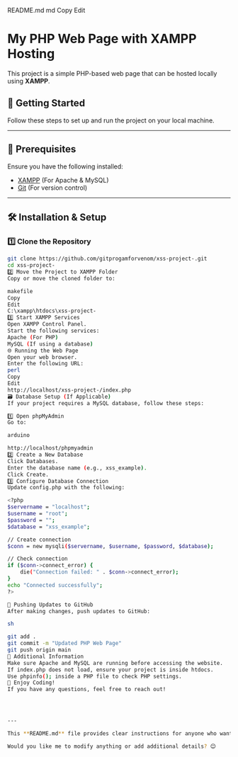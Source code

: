 README.md
md
Copy
Edit
# My PHP Web Page with XAMPP Hosting

This project is a simple PHP-based web page that can be hosted locally using **XAMPP**.

## 🚀 Getting Started

Follow these steps to set up and run the project on your local machine.

---

## 📌 Prerequisites

Ensure you have the following installed:

- [XAMPP](https://www.apachefriends.org/) (For Apache & MySQL)
- [Git](https://git-scm.com/) (For version control)

---

## 🛠️ Installation & Setup

### 1️⃣ Clone the Repository
```sh
git clone https://github.com/gitprogamforvenom/xss-project-.git
cd xss-project-
2️⃣ Move the Project to XAMPP Folder
Copy or move the cloned folder to:

makefile
Copy
Edit
C:\xampp\htdocs\xss-project-
3️⃣ Start XAMPP Services
Open XAMPP Control Panel.
Start the following services:
Apache (For PHP)
MySQL (If using a database)
🌐 Running the Web Page
Open your web browser.
Enter the following URL:
perl
Copy
Edit
http://localhost/xss-project-/index.php
🗃️ Database Setup (If Applicable)
If your project requires a MySQL database, follow these steps:

1️⃣ Open phpMyAdmin
Go to:

arduino

http://localhost/phpmyadmin
2️⃣ Create a New Database
Click Databases.
Enter the database name (e.g., xss_example).
Click Create.
3️⃣ Configure Database Connection
Update config.php with the following:

<?php
$servername = "localhost";
$username = "root";
$password = "";
$database = "xss_example";

// Create connection
$conn = new mysqli($servername, $username, $password, $database);

// Check connection
if ($conn->connect_error) {
    die("Connection failed: " . $conn->connect_error);
}
echo "Connected successfully";
?>

🔄 Pushing Updates to GitHub
After making changes, push updates to GitHub:

sh

git add .
git commit -m "Updated PHP Web Page"
git push origin main
🎯 Additional Information
Make sure Apache and MySQL are running before accessing the website.
If index.php does not load, ensure your project is inside htdocs.
Use phpinfo(); inside a PHP file to check PHP settings.
🎉 Enjoy Coding!
If you have any questions, feel free to reach out!




---

This **README.md** file provides clear instructions for anyone who wants to clone, set up, and run your PHP web page using **XAMPP**. 🎯🚀  

Would you like me to modify anything or add additional details? 😊






